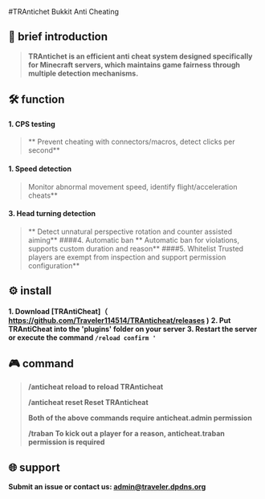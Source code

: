 #TRAntichet Bukkit Anti Cheating
##  📖  brief introduction
>**TRAntichet is an efficient anti cheat system designed specifically for Minecraft servers, which maintains game fairness through multiple detection mechanisms.**
##  🛠️  function
#### 1. CPS testing
> ** Prevent cheating with connectors/macros, detect clicks per second**
#### 1. Speed detection
>Monitor abnormal movement speed, identify flight/acceleration cheats**
#### 3. Head turning detection
> ** Detect unnatural perspective rotation and counter assisted aiming**
####4. Automatic ban
> ** Automatic ban for violations, supports custom duration and reason**
####5. Whitelist
>Trusted players are exempt from inspection and support permission configuration**
##   ⚙️  install
**1. Download [TRAntiCheat]（ https://github.com/Traveler114514/TRAnticheat/releases )**
**2. Put TRAntiCheat into the 'plugins' folder on your server**
**3. Restart the server or execute the command `/reload confirm '`**
##  🎮  command
> **/anticheat reload to reload TRAnticheat**
> 
> **/anticheat reset Reset TRAnticheat**
>
> **Both of the above commands require anticheat.admin permission**
>
> **/traban <player> <reason> To kick out a player for a reason, anticheat.traban permission is required**
##  🌐  support
**Submit an issue or contact us: admin@traveler.dpdns.org**
